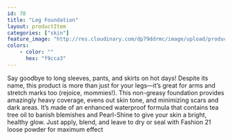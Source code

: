 ```yaml
---
id: 78
title: "Leg Foundation"
layout: productItem
categories: ["skin"]
feature_image: "http://res.cloudinary.com/dp79ddrmc/image/upload/products/legFoundation.jpg"
colors:
    - color: ""
      hex: "f9cca3"
---
```

Say goodbye to long sleeves, pants, and skirts on hot days! Despite its name, this product is more than just for your legs—it’s great for arms and stretch marks too (rejoice, mommies!). This non-greasy foundation provides amazingly heavy coverage, evens out skin tone, and minimizing scars and dark areas. It’s made of an enhanced waterproof formula that contains tea tree oil to banish blemishes and Pearl-Shine to give your skin a bright, healthy glow. Just apply, blend, and leave to dry or seal with Fashion 21 loose powder for maximum effect